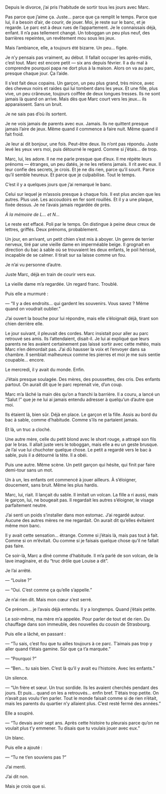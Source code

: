 Depuis le divorce, j’ai pris l’habitude de sortir tous les jours avec Marc.

Pas parce que j’aime ça. Juste… parce que ça remplit le temps. Parce que lui, il a besoin d’air,
de courir, de jouer. Moi, je reste sur le banc, et je regarde.
Le parc est à deux rues de l’appartement. Je le connaissais déjà, enfant. Il n’a pas tellement
changé. Un toboggan un peu plus neuf, des barrières repeintes, un revêtement mou sous les
jeux.

Mais l’ambiance, elle, a toujours été bizarre. Un peu… figée.

Je n’y pensais pas vraiment, au début. Il fallait occuper les après-midis, c’est tout. Marc est
encore petit — six ans depuis février. Il a du mal à comprendre pourquoi papa ne dort plus à
la maison. Alors on va au parc, presque chaque jour. Ça l’aide.

Il s’est fait deux copains. Un garçon, un peu plus grand, très mince, avec des cheveux noirs et
raides qui lui tombent dans les yeux. Et une fille, plus vive, un peu crâneuse, toujours coiffée
de deux longues tresses. Ils ne sont jamais là quand on arrive. Mais dès que Marc court vers
les jeux… ils apparaissent. Sans un bruit.

Je ne sais pas d’où ils sortent.

Je ne vois jamais de parents avec eux. Jamais. Ils ne quittent presque jamais l’aire de jeux.
Même quand il commence à faire nuit. Même quand il fait froid.

Je leur ai dit bonjour, une fois. Peut-être deux. Ils n’ont pas répondu.
Juste levé les yeux vers moi, puis détourné le regard. Comme si j’étais… de trop.

Marc, lui, les adore. Il ne me parle presque que d’eux. Il me répète leurs prénoms — étranges,
un peu datés, je ne les retiens jamais. Il rit avec eux. Il leur confie des secrets, je crois. Et je ne
dis rien, parce qu’il sourit. Parce qu’il semble heureux. Et parce que je culpabilise. Tout le
temps.

C’est il y a quelques jours que j’ai remarqué le banc.

Celui sur lequel je m’assois presque à chaque fois. Il est plus ancien que les autres. Plus usé.
Les accoudoirs en fer sont rouillés. Et il y a une plaque, fixée dessus.
Je ne l’avais jamais regardée de près.

*À la mémoire de L... et N...*

Le reste est effacé. Poli par le temps. On distingue à peine deux creux de lettres, griffés. Deux
prénoms, probablement.

Un jour, en arrivant, un petit chien s’est mis à aboyer. Un genre de terrier nerveux, tiré par
une vieille dame en imperméable beige. Il grognait en direction du bac à sable où se
trouvaient les deux enfants, le poil hérissé, incapable de se calmer. Il tirait sur sa laisse
comme un fou.

Je n’ai vu personne d’autre.

Juste Marc, déjà en train de courir vers eux.

La vieille dame m’a regardée. Un regard franc. Troublé.

Puis elle a murmuré :

— “Il y a des endroits… qui gardent les souvenirs. Vous savez ? Même quand on voudrait
oublier.”

J’ai ouvert la bouche pour lui répondre, mais elle s’éloignait déjà, tirant son chien derrière
elle.

Le jour suivant, il pleuvait des cordes. Marc insistait pour aller au parc retrouvé ses amis. Ils
l’attendaient, disait-il. Je lui ai expliqué que leurs parents ne les avaient certainement pas
laissé sortir avec cette météo, mais Marc n’en démordait pas. J’ai dû hausser la voix et
l’envoyer dans sa chambre. Il semblait malheureux comme les pierres et moi je me suis sentie
coupable… encore.

Le mercredi, il y avait du monde. Enfin.

J’étais presque soulagée. Des mères, des poussettes, des cris. Des enfants partout. On aurait
dit que le parc reprenait vie, d’un coup.

Marc m’a lâché la main dès qu’on a franchi la barrière. Il a couru, a lancé un “Salut !” que je
ne lui ai jamais entendu adresser à quelqu’un d’autre que moi.

Ils étaient là, bien sûr. Déjà en place. Le garçon et la fille.
Assis au bord du bac à sable, comme d’habitude. Comme s’ils ne partaient jamais.

Et là, un truc a cloché.

Une autre mère, celle du petit blond avec le short rouge, a attrapé son fils par le bras. Il allait
juste vers le toboggan, mais elle a eu un geste brusque.
Je l’ai vue lui chuchoter quelque chose. Le petit a regardé vers le bac à sable, puis il a
détourné la tête. Il a obéi.

Puis une autre. Même scène. Un petit garçon qui hésite, qui finit par faire demi-tour sans un
mot.

Un à un, les enfants ont commencé à jouer ailleurs. À s’éloigner, doucement, sans bruit.
Même les plus hardis.

Marc, lui, riait. Il lançait du sable. Il imitait un volcan. La fille a ri aussi, mais le garçon, lui,
ne bougeait pas. Il regardait les autres s’éloigner, le visage parfaitement neutre.

J’ai senti un poids s’installer dans mon estomac.
J’ai regardé autour. Aucune des autres mères ne me regardait. On aurait dit qu’elles évitaient
même mon banc.

Il y avait cette sensation… étrange. Comme si j’étais là, mais pas tout à fait. Comme si on
m’évitait. Ou comme si je faisais quelque chose qu’il ne fallait pas faire.

Ce soir-là, Marc a dîné comme d’habitude. Il m’a parlé de son volcan, de la lave imaginaire,
et du “truc drôle que Louise a dit”.

Je l’ai arrêté.

— “Louise ?”

— “Oui. C’est comme ça qu’elle s’appelle.”

Je n’ai rien dit. Mais mon cœur s’est serré.

Ce prénom… je l’avais déjà entendu. Il y a longtemps.
Quand j’étais petite.

Le soir-même, ma mère m’a appelée. Pour parler de tout et de rien. Du chauffage dans son
immeuble, des nouvelles du cousin de Strasbourg.

Puis elle a lâché, en passant :

— “Tu sais, c’est fou que tu ailles toujours à ce parc. T’aimais pas trop y aller quand t’étais
gamine. Sûr que ça t’a marquée.”

— “Pourquoi ?”

— “Ben… tu sais bien. C’est là qu’il y avait eu l’histoire. Avec les enfants.”

Un silence.

— “Un frère et sœur. Un truc sordide. Ils les avaient cherchés pendant des jours. Et puis…
quand on les a retrouvés… enfin bref. T’étais trop petite. On n’avait pas voulu t’en parler.
Tout le monde faisait comme si de rien n’était, mais les parents du quartier n’y allaient plus.
C’est resté fermé des années.”

Elle a soupiré.

— “Tu devais avoir sept ans. Après cette histoire tu pleurais parce qu’on ne voulait plus t’y
emmener. Tu disais que tu voulais jouer avec eux.”

Un blanc.

Puis elle a ajouté :

— “Tu ne t’en souviens pas ?”

J’ai menti.

J’ai dit non.

Mais je crois que si.

&nbsp;
&nbsp;